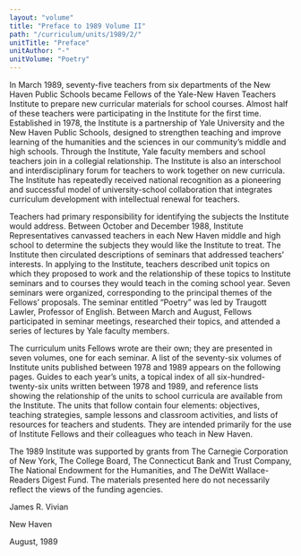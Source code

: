 ```yaml
---
layout: "volume"
title: "Preface to 1989 Volume II"
path: "/curriculum/units/1989/2/"
unitTitle: "Preface"
unitAuthor: "-"
unitVolume: "Poetry"
---
```

<body>
 <p>
  In March 1989, seventy-five teachers from six departments of the New Haven Public Schools became Fellows of the Yale-New Haven Teachers Institute to prepare new curricular materials for school courses. Almost half of these teachers were participating in the Institute for the first time. Established in 1978, the Institute is a partnership of Yale University and the New Haven Public Schools, designed to strengthen teaching and improve learning of the humanities and the sciences in our community’s middle and high schools. Through the Institute, Yale faculty members and school teachers join in a collegial relationship. The Institute is also an interschool and interdisciplinary forum for teachers to work together on new curricula. The Institute has repeatedly received national recognition as a pioneering and successful model of university-school collaboration that integrates curriculum development with intellectual renewal for teachers.
 </p>
 <p>
  Teachers had primary responsibility for identifying the subjects the Institute would address. Between October and December 1988, Institute Representatives canvassed teachers in each New Haven middle and high school to determine the subjects they would like the Institute to treat. The Institute then circulated descriptions of seminars that addressed teachers’ interests. In applying to the Institute, teachers described unit topics on which they proposed to work and the relationship of these topics to Institute seminars and to courses they would teach in the coming school year. Seven seminars were organized, corresponding to the principal themes of the Fellows’ proposals. The seminar entitled “Poetry” was led by Traugott Lawler, Professor of English. Between March and August, Fellows participated in seminar meetings, researched their topics, and attended a series of lectures by Yale faculty members.
 </p>
 <p>
  The curriculum units Fellows wrote are their own; they are presented in seven volumes, one for each seminar. A list of the seventy-six volumes of Institute units published between 1978 and 1989 appears on the following pages. Guides to each year’s units, a topical index of all six-hundred-twenty-six units written between 1978 and 1989, and reference lists showing the relationship of the units to school curricula are available from the Institute. The units that follow contain four elements: objectives, teaching strategies, sample lessons and classroom activities, and lists of resources for teachers and students. They are intended primarily for the use of Institute Fellows and their colleagues who teach in New Haven.
 </p>
 <p>
  The 1989 Institute was supported by grants from The Carnegie Corporation of New York, The College Board, The Connecticut Bank and Trust Company, The National Endowment for the Humanities, and The DeWitt Wallace-Readers Digest Fund. The materials presented here do not necessarily reflect the views of the funding agencies.
 </p>
 <p>
  James R. Vivian
 </p>
 <p>
  New Haven
 </p>
 <p>
  August, 1989
 </p>

</body>